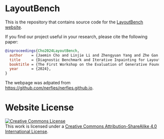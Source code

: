 # LayoutBench
<!-- 
Jaemin Cho ( UNC Chapel Hill ) < jmincho@cs.unc.edu> 
Linjie Li ( Microsoft ) < Lindsey.Li@microsoft.com> 
Zhengyuan Yang ( Microsoft ) < zhengyuan.yang13@gmail.com> 
Zhe Gan ( Microsoft ) < pkuganzhe@gmail.com> 
Lijuan Wang ( Microsoft ) < lijuanw@microsoft.com> 
Mohit Bansal ( University of North Carolina at Chapel Hill ) < mbansal@cs.unc.edu>  -->

This is the repository that contains source code for the [LayoutBench website](https://LayoutBench.github.io).

If you find our project useful in your research, please cite the following paper:

```bibtex
@inproceedings{Cho2024LayoutBench,
  author    = {Jaemin Cho and Linjie Li and Zhengyuan Yang and Zhe Gan and Lijuan Wang and Mohit Bansal},
  title     = {Diagnostic Benchmark and Iterative Inpainting for Layout-Guided Image Generation},
  booktitle = {The First Workshop on the Evaluation of Generative Foundation Models},
  year      = {2024},
}
```

The webpage was adpated from https://github.com/nerfies/nerfies.github.io.

# Website License
<a rel="license" href="http://creativecommons.org/licenses/by-sa/4.0/"><img alt="Creative Commons License" style="border-width:0" src="https://i.creativecommons.org/l/by-sa/4.0/88x31.png" /></a><br />This work is licensed under a <a rel="license" href="http://creativecommons.org/licenses/by-sa/4.0/">Creative Commons Attribution-ShareAlike 4.0 International License</a>.